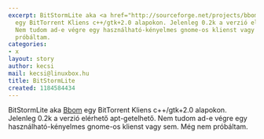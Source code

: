 ```yaml
---
excerpt: BitStormLite aka <a href="http://sourceforge.net/projects/bbom/">Bbom</a>
  egy BitTorrent Kliens c++/gtk+2.0 alapokon. Jelenleg 0.2k a verzió elérhető apt-getelhető.
  Nem tudom ad-e végre egy használható-kényelmes gnome-os klienst vagy sem. Még nem
  próbáltam.
categories:
- x
layout: story
author: kecsi
mail: kecsi@linuxbox.hu
title: BitStormLite
created: 1184584434
---
```

BitStormLite aka <a href="http://sourceforge.net/projects/bbom/">Bbom</a> egy BitTorrent Kliens c++/gtk+2.0 alapokon. Jelenleg 0.2k a verzió elérhető apt-getelhető. Nem tudom ad-e végre egy használható-kényelmes gnome-os klienst vagy sem. Még nem próbáltam.
